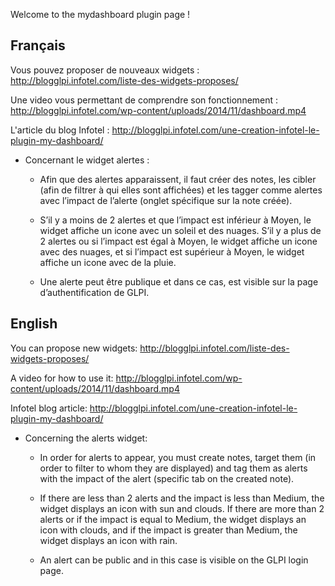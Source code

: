 Welcome to the mydashboard plugin page !

## Français

Vous pouvez proposer de nouveaux widgets : http://blogglpi.infotel.com/liste-des-widgets-proposes/

Une video vous permettant de comprendre son fonctionnement : http://blogglpi.infotel.com/wp-content/uploads/2014/11/dashboard.mp4

L'article du blog Infotel : http://blogglpi.infotel.com/une-creation-infotel-le-plugin-my-dashboard/

* Concernant le widget alertes : 

  * Afin que des alertes apparaissent, il faut créer des notes, les cibler (afin de filtrer à qui elles sont affichées) et les tagger comme alertes avec l’impact de l’alerte (onglet spécifique sur la note créée).

  * S’il y a moins de 2 alertes et que l’impact est inférieur à Moyen, le widget affiche un icone avec un soleil et des nuages. S’il y a plus de 2 alertes ou si l’impact est égal à Moyen, le widget affiche un icone avec des nuages, et si l’impact est supérieur à Moyen, le widget affiche un icone avec de la pluie.

  * Une alerte peut être publique et dans ce cas, est visible sur la page d’authentification de GLPI.

## English

You can propose new widgets: http://blogglpi.infotel.com/liste-des-widgets-proposes/

A video for how to use it: http://blogglpi.infotel.com/wp-content/uploads/2014/11/dashboard.mp4

Infotel blog article: http://blogglpi.infotel.com/une-creation-infotel-le-plugin-my-dashboard/

* Concerning the alerts widget:

  * In order for alerts to appear, you must create notes, target them (in order to filter to whom they are displayed) and tag them as alerts with the impact of the alert (specific tab on the created note).

  * If there are less than 2 alerts and the impact is less than Medium, the widget displays an icon with sun and clouds. If there are more than 2 alerts or if the impact is equal to Medium, the widget displays an icon with clouds, and if the impact is greater than Medium, the widget displays an icon with rain.

  * An alert can be public and in this case is visible on the GLPI login page.

